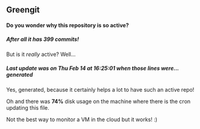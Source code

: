 ## Greengit

#### Do you wonder why this repository is so active?

##### After all it has 399 commits!

But is it *really* active? Well...

##### Last update was on Thu Feb 14 at 16:25:01 when those lines were... generated

Yes, generated, because it certainly helps a lot to have such an active repo!

Oh and there was **74%** disk usage on the machine
where there is the cron updating this file.

Not the best way to monitor a VM in the cloud but it works! :)
